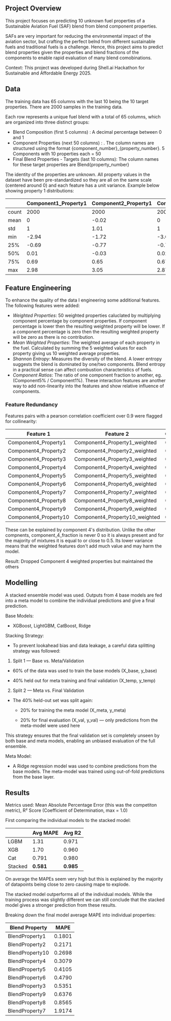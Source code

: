 ## Project Overview

This project focuses on predicting 10 unknown fuel properties of a Sustainable Aviation Fuel (SAF) blend from blend component properties.

SAFs are very important for reducing the environmental impact of the aviation sector, but crafting the perfect belnd from different sustainable fuels and traditional fuels is a challenge. Hence, this project aims to predict blend properties given the properties and blend fractions of the components to enable rapid evaluation of many blend comobinations.

Context: This project was developed during Shell.ai Hackathon for Sustainable and Affordable Energy 2025.

## Data

The training data has 65 columns with the last 10 being the 10 target properties. There are 2000 samples in the training data.

Each row represents a unique fuel blend with a total of 65 columns, which are organized into three distinct groups:
- Blend Composition (first 5 columns) : A decimal percentage between 0 and 1
- Component Properties (next 50 columns) : . The column names are structured using the format {component_number}_{property_number}. 5 Components with 10 properties each = 50
- Final Blend Properties - Targets (last 10 columns): The column names for these target properties are Blend{property_number}

The identity of the properties are unknown. All property values in the dataset have been pre-standardized so they are all on the same scale (centered around 0) and each feature has a unit variance. Example below showing property 1 distributions:

|       |   Component1_Property1 |   Component2_Property1 |   Component3_Property1 |   Component4_Property1 |   Component5_Property1 |
|-------|------------------------|------------------------|------------------------|------------------------|------------------------|
| count |                2000    |                2000    |                2000    |                2000    |                2000    |
| mean  |                   0    |                  -0.02 |                   0    |                  -0    |                  -0.02 |
| std   |                   1    |                   1.01 |                   1    |                   1.01 |                   1.01 |
| min   |                  -2.94 |                  -1.72 |                  -3.01 |                  -3.03 |                  -3.57 |
| 25%   |                  -0.69 |                  -0.77 |                  -0.7  |                  -0.69 |                  -0.71 |
| 50%   |                   0.01 |                  -0.03 |                   0.02 |                   0.02 |                   0.19 |
| 75%   |                   0.69 |                   0.65 |                   0.67 |                   0.66 |                   1.03 |
| max   |                   2.98 |                   3.05 |                   2.87 |                   2.98 |                   1.03 |

## Feature Engineering

To enhance the quality of the data I engineering some additional features.
The following features were added:

- *Weighted Properties*: 50 weighted properties caluclated by multiplying component percentage by component properties. If component percentage is lower then the resulting weighted property will be lower. If a component percentage is zero then the resulting weighted property will be zero as there is no contribution.
- *Mean Weighted Properties*: The weighted average of each property in the fuel. Calculated by summing the 5 weighted values for each property giving us 10 weighted average properties.
- *Shannon Entropy*: Measures the diversity of the blend. A lower entropy suggests the blend is dominated by one/two components. Blend entropy in a practical sense can affect combustion characteristics of fuels.
- *Component Ratios*: The ratio of one component fraction to another, eg. (Component5% / Component1%). These interaction features are another way to add non-linearity into the features and show relative influence of components.

### Feature Redundancy

Features pairs with a pearson correlation coefficient over 0.9 were flagged for collinearity:

| Feature 1                    | Feature 2                          | Correlation |
|-----------------------------|------------------------------------|-------------|
| Component4_Property1        | Component4_Property1_weighted      | 0.9255      |
| Component4_Property2        | Component4_Property2_weighted      | 0.9250      |
| Component4_Property3        | Component4_Property3_weighted      | 0.9252      |
| Component4_Property4        | Component4_Property4_weighted      | 0.9263      |
| Component4_Property5        | Component4_Property5_weighted      | 0.9264      |
| Component4_Property6        | Component4_Property6_weighted      | 0.9221      |
| Component4_Property7        | Component4_Property7_weighted      | 0.9203      |
| Component4_Property8        | Component4_Property8_weighted      | 0.9202      |
| Component4_Property9        | Component4_Property9_weighted      | 0.9255      |
| Component4_Property10       | Component4_Property10_weighted     | 0.9234      |

These can be explained by component 4's distribution. Unlike the other compnents, component_4_fraction is never 0 so it is always present and for the majority of mixtures it is equal to or close to 0.5. Its lower variance means that the weighted features don't add much value and may harm the model.

Result: Dropped Component 4 weighted properties but maintained the others

## Modelling

A stacked ensemble model was used. Outputs from 4 base models are fed into a meta model to combine the individual predictions and give a final prediction.

Base Models:
- XGBoost, LightGBM, CatBoost, Ridge

Stacking Strategy:
- To prevent lookahead bias and data leakage, a careful data splitting strategy was followed:

1. Split 1 — Base vs. Meta/Validation

  - 60% of the data was used to train the base models (X_base, y_base)

  - 40% held out for meta training and final validation (X_temp, y_temp)

2. Split 2 — Meta vs. Final Validation

  - The 40% held-out set was split again:

    - 20% for training the meta model (X_meta, y_meta)

    - 20% for final evaluation (X_val, y_val) — only predictions from the meta-model were used here

This strategy ensures that the final validation set is completely unseen by both base and meta models, enabling an unbiased evaluation of the full ensemble.

Meta Model:
- A Ridge regression model was used to combine predictions from the base models. The meta-model was trained using out-of-fold predictions from the base layer.

## Results

Metrics used: Mean Absolute Percentage Error (this was the competiton metric), R² Score (Coefficient of Determination, max = 1.0)

First comparing the individual models to the stacked model:

|         | Avg MAPE | Avg R2 |
|---------|----------|--------|
| LGBM    | 1.31     | 0.971  |
| XGB     | 1.70     | 0.960  |
| Cat     | 0.791    | 0.980  |
| Stacked | **0.581**    | **0.985**  |

On average the MAPEs seem very high but this is explained by the majority of datapoints being close to zero causing mape to explode.

The stacked model outperforms all of the individual models. While the training process was slightly different we can still conclude that the stacked model gives a stronger prediction from these results.

Breaking down the final model average MAPE into individual properties:

| Blend Property   | MAPE   |
|------------------|--------|
| BlendProperty1   | 0.1801 |
| BlendProperty2   | 0.2171 |
| BlendProperty10  | 0.2698 |
| BlendProperty4   | 0.3079 |
| BlendProperty5   | 0.4105 |
| BlendProperty6   | 0.4790 |
| BlendProperty3   | 0.5351 |
| BlendProperty9   | 0.6376 |
| BlendProperty8   | 0.8565 |
| BlendProperty7   | 1.9174 |


